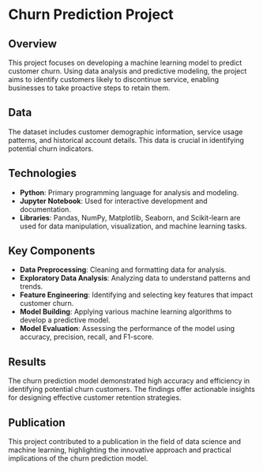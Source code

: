 # Churn Prediction Project

## Overview
This project focuses on developing a machine learning model to predict customer churn. Using data analysis and predictive modeling, the project aims to identify customers likely to discontinue service, enabling businesses to take proactive steps to retain them.

## Data
The dataset includes customer demographic information, service usage patterns, and historical account details. This data is crucial in identifying potential churn indicators.

## Technologies
- **Python**: Primary programming language for analysis and modeling.
- **Jupyter Notebook**: Used for interactive development and documentation.
- **Libraries**: Pandas, NumPy, Matplotlib, Seaborn, and Scikit-learn are used for data manipulation, visualization, and machine learning tasks.

## Key Components
- **Data Preprocessing**: Cleaning and formatting data for analysis.
- **Exploratory Data Analysis**: Analyzing data to understand patterns and trends.
- **Feature Engineering**: Identifying and selecting key features that impact customer churn.
- **Model Building**: Applying various machine learning algorithms to develop a predictive model.
- **Model Evaluation**: Assessing the performance of the model using accuracy, precision, recall, and F1-score.

## Results
The churn prediction model demonstrated high accuracy and efficiency in identifying potential churn customers. The findings offer actionable insights for designing effective customer retention strategies.

## Publication
This project contributed to a publication in the field of data science and machine learning, highlighting the innovative approach and practical implications of the churn prediction model.
